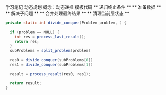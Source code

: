 学习笔记
动态规划
概念：动态递推
模板代码
** 递归终止条件 **
** 准备数据 **
** 解决子问题 **
** 合并处理最终结果 **
** 清理当前层状态 **

```java
private static int divide_conquer(Problem problem, ) {
  
  if (problem == NULL) {
    int res = process_last_result();
    return res;     
  }
  subProblems = split_problem(problem)
  
  res0 = divide_conquer(subProblems[0])
  res1 = divide_conquer(subProblems[1])
  
  result = process_result(res0, res1);
  
  return result;
}
```
